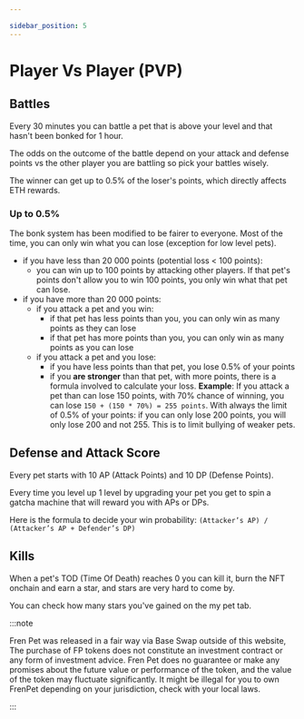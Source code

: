 ```yaml
---

sidebar_position: 5
---
```




# Player Vs Player (PVP)

## Battles

Every 30 minutes you can battle a pet that is above your level and that hasn't been bonked for 1 hour.

The odds on the outcome of the battle depend on your attack and defense points vs the other player you are battling so pick your battles wisely.

The winner can get up to 0.5% of the loser's points, which directly affects ETH rewards.

### Up to 0.5%

The bonk system has been modified to be fairer to everyone. Most of the time, you can only win what you can lose (exception for low level pets).

- if you have less than 20 000 points (potential loss < 100 points):
	- you can win up to 100 points by attacking other players. If that pet's points don't allow you to win 100 points, you only win what that pet can lose.
- if you have more than 20 000 points:
	- if you attack a pet and you win:
		- if that pet has less points than you, you can only win as many points as they can lose
		- if that pet has more points than you, you can only win as many points as you can lose
	- if you attack a pet and you lose:
		- if you have less points than that pet, you lose 0.5% of your points 
		- if you **are stronger** than that pet, with more points, there is a formula involved to calculate your loss. **Example**: If you attack a pet than can lose 150 points, with 70% chance of winning, you can lose `150 + (150 * 70%) = 255 points`. With always the limit of 0.5% of your points: if you can only lose 200 points, you will only lose 200 and not 255. This is to limit bullying of weaker pets.


## Defense and Attack Score

Every pet starts with 10 AP (Attack Points) and 10 DP (Defense Points).

Every time you level up 1 level by upgrading your pet you get to spin a gatcha machine that will reward you with APs or DPs.

Here is the formula to decide your win probability: `(Attacker’s AP) / (Attacker’s AP + Defender’s DP)`

## Kills

When a pet's TOD (Time Of Death) reaches 0 you can kill it, burn the NFT onchain and earn a star, and stars are very hard to come by.

You can check how many stars you've gained on the my pet tab.

:::note

Fren Pet was released in a fair way via Base Swap outside of this website, The purchase of FP tokens does not constitute an investment contract or any form of investment advice. Fren Pet does no guarantee or make any promises about the future value or performance of the token, and the value of the token may fluctuate significantly. It might be illegal for you to own FrenPet depending on your jurisdiction, check with your local laws.

:::
